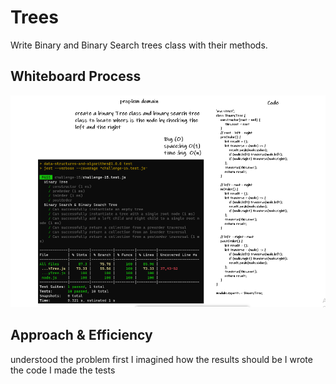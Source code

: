 # Trees

<!-- Description of the challenge -->

Write Binary and Binary Search trees class with their methods.

## Whiteboard Process

<!-- Embedded whiteboard image -->

![Trees](./cc15w.png)

## Approach & Efficiency

<!-- What approach did you take? Discuss Why. What is the Big O space/time for this approach? -->

understood the problem first
I imagined how the results should be
I wrote the code
I made the tests